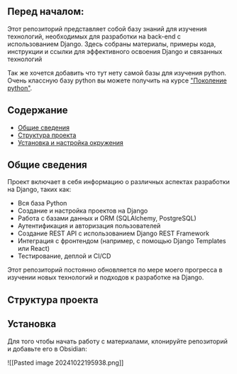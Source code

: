 ## Перед началом:
Этот репозиторий представляет собой базу знаний для изучения технологий, необходимых для разработки на back-end с использованием Django. Здесь собраны материалы, примеры кода, инструкции и ссылки для эффективного освоения Django и связанных технологий

Так же хочется добавить что тут нету самой базы для изучения python. Очень классную базу python вы можете получить на курсе ["Поколение python"](https://stepik.org/course/58852/promo#toc).

## Содержание
- [Общие сведения](#общие-сведения)
- [Структура проекта](#структура-проекта)
- [Установка и настройка окружения](#установка-и-настройка-окружения)

## Общие сведения
Проект включает в себя информацию о различных аспектах разработки на Django, таких как:
- Вся база Python
- Создание и настройка проектов на Django
- Работа с базами данных и ORM (SQLAlchemy, PostgreSQL)
- Аутентификация и авторизация пользователей
- Создание REST API с использованием Django REST Framework
- Интеграция с фронтендом (например, с помощью Django Templates или React)
- Тестирование, деплой и CI/CD

Этот репозиторий постоянно обновляется по мере моего прогресса в изучении новых технологий и подходов к разработке на Django.

## Структура проекта



## Установка 
Для того чтобы начать работу с материалами, клонируйте репозиторий и добавьте его в Obsidian:

![[Pasted image 20241022195938.png]]